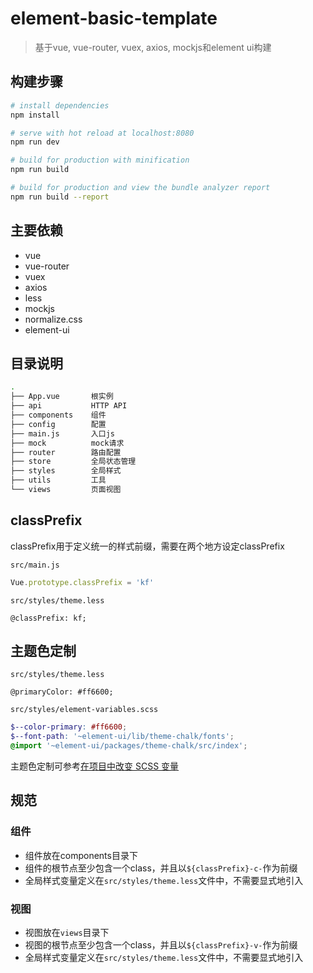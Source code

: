 # element-basic-template

> 基于vue, vue-router, vuex, axios, mockjs和element ui构建

## 构建步骤

``` bash
# install dependencies
npm install

# serve with hot reload at localhost:8080
npm run dev

# build for production with minification
npm run build

# build for production and view the bundle analyzer report
npm run build --report
```

## 主要依赖

- vue
- vue-router
- vuex
- axios
- less
- mockjs
- normalize.css
- element-ui

## 目录说明

```bash
.
├── App.vue       根实例
├── api           HTTP API
├── components    组件
├── config        配置
├── main.js       入口js
├── mock          mock请求
├── router        路由配置
├── store         全局状态管理
├── styles        全局样式
├── utils         工具
└── views         页面视图
```

## classPrefix

classPrefix用于定义统一的样式前缀，需要在两个地方设定classPrefix

`src/main.js`

```js
Vue.prototype.classPrefix = 'kf'
```

`src/styles/theme.less`

```less
@classPrefix: kf;
```

## 主题色定制

`src/styles/theme.less`

```less
@primaryColor: #ff6600;
```

`src/styles/element-variables.scss`

```scss
$--color-primary: #ff6600;
$--font-path: '~element-ui/lib/theme-chalk/fonts';
@import '~element-ui/packages/theme-chalk/src/index';
```

主题色定制可参考[在项目中改变 SCSS 变量](http://element-cn.eleme.io/#/zh-CN/component/custom-theme#zai-xiang-mu-zhong-gai-bian-scss-bian-liang)

## 规范

### 组件

- 组件放在components目录下
- 组件的根节点至少包含一个class，并且以`${classPrefix}-c-`作为前缀
- 全局样式变量定义在`src/styles/theme.less`文件中，不需要显式地引入

### 视图

- 视图放在`views`目录下
- 视图的根节点至少包含一个class，并且以`${classPrefix}-v-`作为前缀
- 全局样式变量定义在`src/styles/theme.less`文件中，不需要显式地引入